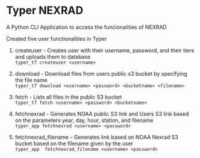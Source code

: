 # Typer NEXRAD


A Python CLI Application to access the funcionalities of NEXRAD

Created five user functionalities in Typer 

1. createuser - Creates user with their username, password, and their tiers and uploads them to database<br>
  `typer_t7 createuser <username>`

2. download - Download files from users public s3 bucket by specifying the file name <br>
   `typer_t7 download <username> <password> <bucketname> <filename>`

3. fetch - Lists all files in the public S3 bucket <br>
   `typer_t7 fetch <username> <password> <bucketname>`

4. fetchnexrad - Generates NOAA public S3 link and Users S3 link based on the parameters year, day, hour, station, and filename <br>
   `typer_app fetchnexrad <username> <password>`

5. fetchnexrad_filename - Generates link based on NOAA Nexrad S3 bucket based on the filename given by the user <br>
   `typer_app  fetchnexrad_filename <username> <password>`

